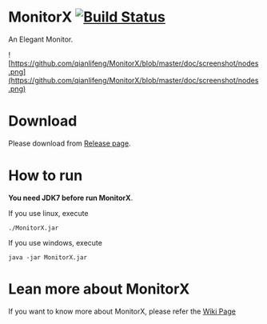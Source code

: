 # MonitorX [![Build Status](https://travis-ci.org/qianlifeng/MonitorX.svg?branch=dev)](https://travis-ci.org/qianlifeng/MonitorX)
An Elegant Monitor.

![https://github.com/qianlifeng/MonitorX/blob/master/doc/screenshot/nodes.png](https://github.com/qianlifeng/MonitorX/blob/master/doc/screenshot/nodes.png)

# Download

Please download from [Release page](https://github.com/qianlifeng/MonitorX/releases).

# How to run

**You need JDK7 before run MonitorX**.   

If you use linux, execute  
```
./MonitorX.jar
```  

If you use windows, execute  
```
java -jar MonitorX.jar
```

# Lean more about MonitorX

If you want to know more about MonitorX, please refer the [Wiki Page](https://github.com/qianlifeng/MonitorX/wiki)
